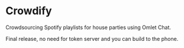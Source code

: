 Crowdify
========

Crowdsourcing Spotify playlists for house parties using Omlet Chat.

Final release, no need for token server and you can build to the phone. 
